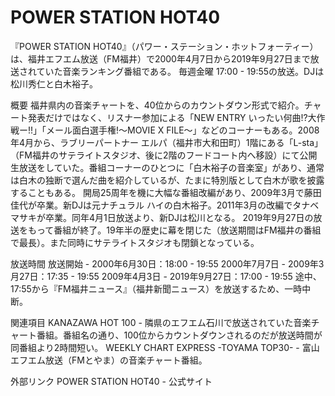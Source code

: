 # POWER STATION HOT40

『POWER STATION HOT40』（パワー・ステーション・ホットフォーティー）は、福井エフエム放送（FM福井）で2000年4月7日から2019年9月27日まで放送されていた音楽ランキング番組である。
毎週金曜 17:00 - 19:55の放送。DJは松川秀仁と白木裕子。

概要
福井県内の音楽チャートを、40位からのカウントダウン形式で紹介。チャート発表だけではなく、リスナー参加による「NEW ENTRY いったい何曲!?大作戦ー!!」「メール面白選手権!〜MOVIE X FILE〜」などのコーナーもある。2008年4月から、ラブリーパートナー エルパ（福井市大和田町）1階にある「L-sta」（FM福井のサテライトスタジオ、後に2階のフードコート内へ移設）にて公開生放送をしていた。番組コーナーのひとつに「白木裕子の音楽室」があり、通常は白木の独断で選んだ曲を紹介しているが、たまに特別版として白木が歌を披露することもある。
開局25周年を機に大幅な番組改編があり、2009年3月で藤田佳代が卒業。新DJは元ナチュラル ハイの白木裕子。2011年3月の改編でタナベマサキが卒業。同年4月1日放送より、新DJは松川となる。
2019年9月27日の放送をもって番組が終了。19年半の歴史に幕を閉じた（放送期間はFM福井の番組で最長）。また同時にサテライトスタジオも閉鎖となっている。

放送時間
放送開始 - 2000年6月30日：18:00 - 19:55
2000年7月7日 - 2009年3月27日：17:35 - 19:55
2009年4月3日 - 2019年9月27日：17:00 - 19:55
途中、17:55から『FM福井ニュース』（福井新聞ニュース）を放送するため、一時中断。

関連項目
KANAZAWA HOT 100 - 隣県のエフエム石川で放送されていた音楽チャート番組。番組名の通り、100位からカウントダウンされるのだが放送時間が同番組より2時間短い。
WEEKLY CHART EXPRESS -TOYAMA TOP30- - 富山エフエム放送（FMとやま）の音楽チャート番組。

外部リンク
POWER STATION HOT40 - 公式サイト